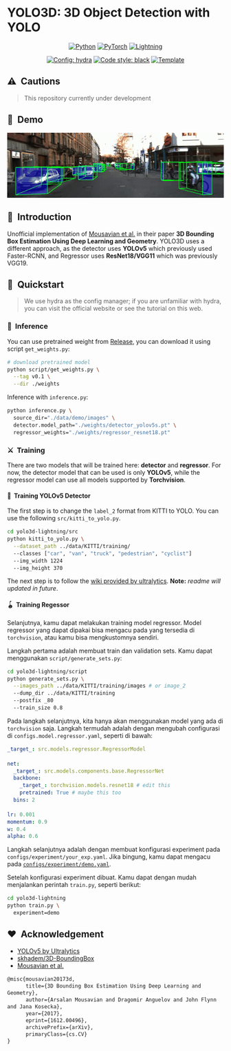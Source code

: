 # YOLO3D: 3D Object Detection with YOLO

<div align="center">

<a href="https://www.python.org/"><img alt="Python" src="https://img.shields.io/badge/-Python 3.8+-blue?style=flat&logo=python&logoColor=white"></a>
<a href="https://pytorch.org/get-started/locally/"><img alt="PyTorch" src="https://img.shields.io/badge/-PyTorch 1.8+-ee4c2c?style=flat&logo=pytorch&logoColor=white"></a>
<a href="https://pytorchlightning.ai/"><img alt="Lightning" src="https://img.shields.io/badge/-Lightning 1.5+-792ee5?style=flat&logo=pytorchlightning&logoColor=white"></a>

<a href="https://hydra.cc/"><img alt="Config: hydra" src="https://img.shields.io/badge/config-hydra 1.1-89b8cd?style=flat&labelColor=gray"></a>
<a href="https://black.readthedocs.io/en/stable/"><img alt="Code style: black" src="https://img.shields.io/badge/code%20style-black-black.svg?style=flat&labelColor=gray"></a>
<a href="https://github.com/ashleve/lightning-hydra-template"><img alt="Template" src="https://img.shields.io/badge/-Lightning--Hydra--Template-017F2F?style=flat&logo=github&labelColor=gray"></a><br>

</div>

## ⚠️&nbsp;&nbsp;Cautions
> This repository currently under development

## 📼&nbsp;&nbsp;Demo
<div align="center">

![demo](./docs/assets/demo.gif)

</div>

## 📌&nbsp;&nbsp;Introduction

Unofficial implementation of [Mousavian et al.](https://arxiv.org/abs/1612.00496) in their paper **3D Bounding Box Estimation Using Deep Learning and Geometry**. YOLO3D uses a different approach, as the detector uses **YOLOv5** which previously used Faster-RCNN, and Regressor uses **ResNet18/VGG11** which was previously VGG19.

## 🚀&nbsp;&nbsp;Quickstart
> We use hydra as the config manager; if you are unfamiliar with hydra, you can visit the official website or see the tutorial on this web.

### 🍿&nbsp;&nbsp;Inference
You can use pretrained weight from [Release](https://github.com/ruhyadi/yolo3d-lightning/releases), you can download it using script `get_weights.py`:
```bash
# download pretrained model
python script/get_weights.py \
  --tag v0.1 \
  --dir ./weights
```
Inference with `inference.py`:
```bash
python inference.py \
  source_dir="./data/demo/images" \
  detector.model_path="./weights/detector_yolov5s.pt" \
  regressor_weights="./weights/regressor_resnet18.pt"
```

### ⚔️&nbsp;&nbsp;Training
There are two models that will be trained here: **detector** and **regressor**. For now, the detector model that can be used is only **YOLOv5**, while the regressor model can use all models supported by **Torchvision**.

#### 🧭&nbsp;&nbsp;Training YOLOv5 Detector
The first step is to change the `label_2` format from KITTI to YOLO. You can use the following `src/kitti_to_yolo.py`.

```bash
cd yolo3d-lightning/src
python kitti_to_yolo.py \
  --dataset_path ../data/KITTI/training/
  --classes ["car", "van", "truck", "pedestrian", "cyclist"]
  --img_width 1224
  --img_height 370
```

The next step is to follow the [wiki provided by ultralytics](https://github.com/ultralytics/yolov5/wiki/Train-Custom-Data). **Note:** *readme will updated in future*.

#### 🪀&nbsp;&nbsp;Training Regessor
Selanjutnya, kamu dapat melakukan training model regressor. Model regressor yang dapat dipakai bisa mengacu pada yang tersedia di `torchvision`, atau kamu bisa mengkustomnya sendiri. 

Langkah pertama adalah membuat train dan validation sets. Kamu dapat menggunakan `script/generate_sets.py`:

```bash
cd yolo3d-lightning/script
python generate_sets.py \
  --images_path ../data/KITTI/training/images # or image_2
  --dump_dir ../data/KITTI/training
  --postfix _80
  --train_size 0.8
```

Pada langkah selanjutnya, kita hanya akan menggunakan model yang ada di `torchvision` saja. Langkah termudah adalah dengan mengubah configurasi di `configs.model.regressor.yaml`, seperti di bawah:

```yaml
_target_: src.models.regressor.RegressorModel

net:
  _target_: src.models.components.base.RegressorNet
  backbone:
    _target_: torchvision.models.resnet18 # edit this
    pretrained: True # maybe this too
  bins: 2

lr: 0.001
momentum: 0.9
w: 0.4
alpha: 0.6
```

Langkah selanjutnya adalah dengan membuat konfigurasi experiment pada `configs/experiment/your_exp.yaml`. Jika bingung, kamu dapat mengacu pada [`configs/experiment/demo.yaml`](./configs/experiment/demo.yaml). 

Setelah konfigurasi experiment dibuat. Kamu dapat dengan mudah menjalankan perintah `train.py`, seperti berikut:

```bash
cd yolo3d-lightning
python train.py \
  experiment=demo
```






## ❤️&nbsp;&nbsp;Acknowledgement

- [YOLOv5 by Ultralytics](https://github.com/ultralytics/yolov5)
- [skhadem/3D-BoundingBox](https://github.com/skhadem/3D-BoundingBox)
- [Mousavian et al.](https://arxiv.org/abs/1612.00496)
```
@misc{mousavian20173d,
      title={3D Bounding Box Estimation Using Deep Learning and Geometry}, 
      author={Arsalan Mousavian and Dragomir Anguelov and John Flynn and Jana Kosecka},
      year={2017},
      eprint={1612.00496},
      archivePrefix={arXiv},
      primaryClass={cs.CV}
}
```